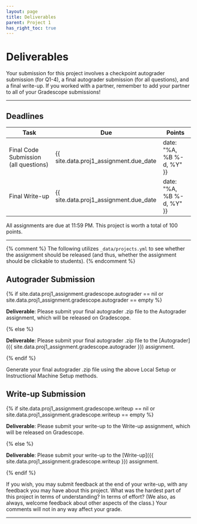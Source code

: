 ```yaml
---
layout: page
title: Deliverables
parent: Project 1
has_right_toc: true
---
```


# Deliverables

Your submission for this project involves a checkpoint autograder submission (for Q1-4), a final autograder submission (for all questions), and a final write-up. If you worked with a partner, remember to add your partner to all of your Gradescope submissions!

---

## Deadlines

| Task                                  | Due                                               | Points |
| ------------------------------------- |---------------------------------------------------| ------ |
| Final Code Submission (all questions) | {{ site.data.proj1_assignment.due_date            | date: "%A, %B %-d, %Y" }}            | 50     |
| Final Write-up                         | {{ site.data.proj1_assignment.due_date            | date: "%A, %B %-d, %Y" }}            | 30     |

All assignments are due at 11:59 PM. This project is worth a total of 100 points.

---

{% comment %}
The following utilizes `_data/projects.yml` to see whether the assignment should be released (and thus, whether the assignment should be clickable to students).
{% endcomment %}

## Autograder Submission

{% if site.data.proj1_assignment.gradescope.autograder == nil or site.data.proj1_assignment.gradescope.autograder == empty %}

**Deliverable**: Please submit your final autograder .zip file to the Autograder assignment, which will be released on Gradescope.

{% else %}

**Deliverable**: Please submit your final autograder .zip file to the [Autograder]({{ site.data.proj1_assignment.gradescope.autograder }}) assignment.

{% endif %}

Generate your final autograder .zip file using the above Local Setup or Instructional Machine Setup methods.

## Write-up Submission

{% if site.data.proj1_assignment.gradescope.writeup == nil or site.data.proj1_assignment.gradescope.writeup == empty %}

**Deliverable**: Please submit your write-up to the Write-up assignment, which will be released on Gradescope.

{% else %}

**Deliverable**: Please submit your write-up to the [Write-up]({{ site.data.proj1_assignment.gradescope.writeup }}) assignment.

{% endif %}

If you wish, you may submit feedback at the end of your write-up, with any feedback you may have about this project. What was the hardest part of this project in terms of understanding? In terms of effort? (We also, as always, welcome feedback about other aspects of the class.) Your comments will not in any way affect your grade.

---
